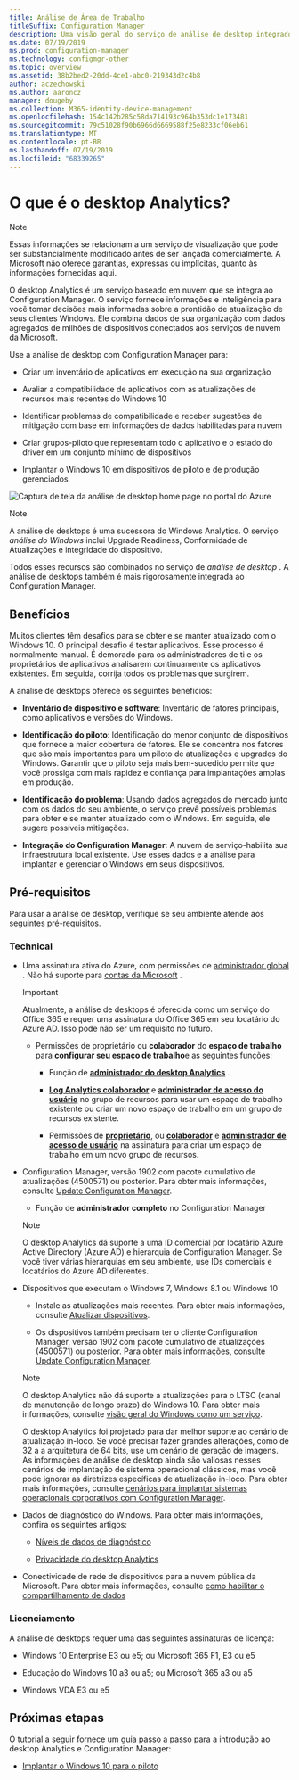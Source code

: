 ```yaml
---
title: Análise de Área de Trabalho
titleSuffix: Configuration Manager
description: Uma visão geral do serviço de análise de desktop integrado com o Configuration Manager.
ms.date: 07/19/2019
ms.prod: configuration-manager
ms.technology: configmgr-other
ms.topic: overview
ms.assetid: 38b2bed2-20dd-4ce1-abc0-219343d2c4b8
author: aczechowski
ms.author: aaroncz
manager: dougeby
ms.collection: M365-identity-device-management
ms.openlocfilehash: 154c142b285c58da714193c964b353dc1e173481
ms.sourcegitcommit: 79c51028f90b6966d6669588f25e8233cf06eb61
ms.translationtype: MT
ms.contentlocale: pt-BR
ms.lasthandoff: 07/19/2019
ms.locfileid: "68339265"
---
```

# <a name="what-is-desktop-analytics"></a>O que é o desktop Analytics?

> [!Note]  
> Essas informações se relacionam a um serviço de visualização que pode ser substancialmente modificado antes de ser lançada comercialmente. A Microsoft não oferece garantias, expressas ou implícitas, quanto às informações fornecidas aqui.  

O desktop Analytics é um serviço baseado em nuvem que se integra ao Configuration Manager. O serviço fornece informações e inteligência para você tomar decisões mais informadas sobre a prontidão de atualização de seus clientes Windows. Ele combina dados de sua organização com dados agregados de milhões de dispositivos conectados aos serviços de nuvem da Microsoft.

Use a análise de desktop com Configuration Manager para:  

- Criar um inventário de aplicativos em execução na sua organização  

- Avaliar a compatibilidade de aplicativos com as atualizações de recursos mais recentes do Windows 10  

- Identificar problemas de compatibilidade e receber sugestões de mitigação com base em informações de dados habilitadas para nuvem  

- Criar grupos-piloto que representam todo o aplicativo e o estado do driver em um conjunto mínimo de dispositivos  

- Implantar o Windows 10 em dispositivos de piloto e de produção gerenciados  

![Captura de tela da análise de desktop home page no portal do Azure](media/portal-home.png)

> [!Note]  
> A análise de desktops é uma sucessora do Windows Analytics. O serviço *análise do Windows* inclui Upgrade Readiness, Conformidade de Atualizações e integridade do dispositivo.
>
> Todos esses recursos são combinados no serviço de *análise de desktop* . A análise de desktops também é mais rigorosamente integrada ao Configuration Manager.



## <a name="benefits"></a>Benefícios

Muitos clientes têm desafios para se obter e se manter atualizado com o Windows 10. O principal desafio é testar aplicativos. Esse processo é normalmente manual. É demorado para os administradores de ti e os proprietários de aplicativos analisarem continuamente os aplicativos existentes. Em seguida, corrija todos os problemas que surgirem.

A análise de desktops oferece os seguintes benefícios:

- **Inventário de dispositivo e software**: Inventário de fatores principais, como aplicativos e versões do Windows.  

- **Identificação do piloto**: Identificação do menor conjunto de dispositivos que fornece a maior cobertura de fatores. Ele se concentra nos fatores que são mais importantes para um piloto de atualizações e upgrades do Windows. Garantir que o piloto seja mais bem-sucedido permite que você prossiga com mais rapidez e confiança para implantações amplas em produção.  

- **Identificação do problema**: Usando dados agregados do mercado junto com os dados do seu ambiente, o serviço prevê possíveis problemas para obter e se manter atualizado com o Windows. Em seguida, ele sugere possíveis mitigações.  

- **Integração do Configuration Manager**: A nuvem de serviço-habilita sua infraestrutura local existente. Use esses dados e a análise para implantar e gerenciar o Windows em seus dispositivos.  



## <a name="prerequisites"></a>Pré-requisitos

Para usar a análise de desktop, verifique se seu ambiente atende aos seguintes pré-requisitos.


### <a name="technical"></a>Technical

- Uma assinatura ativa do Azure, com permissões de [administrador global](https://docs.microsoft.com/azure/active-directory/users-groups-roles/directory-assign-admin-roles#company-administrator) . Não há suporte para [contas da Microsoft](https://docs.microsoft.com/windows/security/identity-protection/access-control/microsoft-accounts) .  

    > [!Important]  
    > Atualmente, a análise de desktops é oferecida como um serviço do Office 365 e requer uma assinatura do Office 365 em seu locatário do Azure AD. Isso pode não ser um requisito no futuro.

    - Permissões de proprietário ou **colaborador** do **espaço de trabalho** para **configurar seu espaço de trabalho**e as seguintes funções:  

      - Função de [**administrador do desktop Analytics**](https://docs.microsoft.com/azure/active-directory/users-groups-roles/directory-assign-admin-roles) .

      - [**Log Analytics colaborador**](https://docs.microsoft.com/azure/role-based-access-control/built-in-roles#log-analytics-contributor) e [**administrador de acesso do usuário**](https://docs.microsoft.com/azure/role-based-access-control/built-in-roles#user-access-administrator) no grupo de recursos para usar um espaço de trabalho existente ou criar um novo espaço de trabalho em um grupo de recursos existente.

      - Permissões de [**proprietário**](https://docs.microsoft.com/azure/role-based-access-control/built-in-roles#owner), ou [**colaborador**](https://docs.microsoft.com/azure/role-based-access-control/built-in-roles#contributor) e [**administrador de acesso de usuário**](https://docs.microsoft.com/azure/role-based-access-control/built-in-roles#user-access-administrator) na assinatura para criar um espaço de trabalho em um novo grupo de recursos.  

- Configuration Manager, versão 1902 com pacote cumulativo de atualizações (4500571) ou posterior. Para obter mais informações, consulte [Update Configuration Manager](/sccm/desktop-analytics/connect-configmgr#bkmk_hotfix).  

    - Função de **administrador completo** no Configuration Manager  

    > [!Note]  
    > O desktop Analytics dá suporte a uma ID comercial por locatário Azure Active Directory (Azure AD) e hierarquia de Configuration Manager. Se você tiver várias hierarquias em seu ambiente, use IDs comerciais e locatários do Azure AD diferentes.<!-- 4958160 -->

- Dispositivos que executam o Windows 7, Windows 8.1 ou Windows 10  

    - Instale as atualizações mais recentes. Para obter mais informações, consulte [Atualizar dispositivos](/sccm/desktop-analytics/enroll-devices#update-devices).  

    - Os dispositivos também precisam ter o cliente Configuration Manager, versão 1902 com pacote cumulativo de atualizações (4500571) ou posterior. Para obter mais informações, consulte [Update Configuration Manager](/sccm/desktop-analytics/connect-configmgr#bkmk_hotfix).  

    > [!Note]  
    > O desktop Analytics não dá suporte a atualizações para o LTSC (canal de manutenção de longo prazo) do Windows 10. Para obter mais informações, consulte [visão geral do Windows como um serviço](https://docs.microsoft.com/windows/deployment/update/waas-overview#long-term-servicing-channel).
    >
    > O desktop Analytics foi projetado para dar melhor suporte ao cenário de atualização in-loco. Se você precisar fazer grandes alterações, como de 32 a a arquitetura de 64 bits, use um cenário de geração de imagens. As informações de análise de desktop ainda são valiosas nesses cenários de implantação de sistema operacional clássicos, mas você pode ignorar as diretrizes específicas de atualização in-loco. Para obter mais informações, consulte [cenários para implantar sistemas operacionais corporativos com Configuration Manager](/sccm/osd/deploy-use/scenarios-to-deploy-enterprise-operating-systems).

- Dados de diagnóstico do Windows. Para obter mais informações, confira os seguintes artigos:  

    - [Níveis de dados de diagnóstico](/sccm/desktop-analytics/enable-data-sharing#diagnostic-data-levels)  

    - [Privacidade do desktop Analytics](/sccm/desktop-analytics/privacy)  

- Conectividade de rede de dispositivos para a nuvem pública da Microsoft. Para obter mais informações, consulte [como habilitar o compartilhamento de dados](/sccm/desktop-analytics/enable-data-sharing)  


### <a name="licensing"></a>Licenciamento

A análise de desktops requer uma das seguintes assinaturas de licença:

- Windows 10 Enterprise E3 ou e5; ou Microsoft 365 F1, E3 ou e5  

- Educação do Windows 10 a3 ou a5; ou Microsoft 365 a3 ou a5  

- Windows VDA E3 ou e5  




## <a name="next-steps"></a>Próximas etapas

O tutorial a seguir fornece um guia passo a passo para a introdução ao desktop Analytics e Configuration Manager:  

- [Implantar o Windows 10 para o piloto](/sccm/desktop-analytics/tutorial-windows10)  
